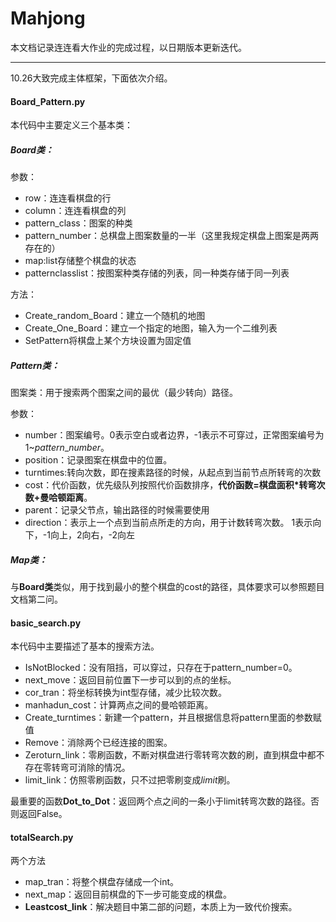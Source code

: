 # Mahjong

本文档记录连连看大作业的完成过程，以日期版本更新迭代。

----

10.26大致完成主体框架，下面依次介绍。

#### Board\_Pattern.py

本代码中主要定义三个基本类：

##### Board类：

参数：

- row：连连看棋盘的行
- column：连连看棋盘的列
- pattern\_class：图案的种类
- pattern\_number：总棋盘上图案数量的一半（这里我规定棋盘上图案是两两存在的）
- map:list存储整个棋盘的状态
- patternclasslist：按图案种类存储的列表，同一种类存储于同一列表

方法：

- Create\_random\_Board：建立一个随机的地图
- Create\_One\_Board：建立一个指定的地图，输入为一个二维列表
- SetPattern将棋盘上某个方块设置为固定值

##### Pattern类：

图案类：用于搜索两个图案之间的最优（最少转向）路径。

参数：

- number：图案编号。0表示空白或者边界，-1表示不可穿过，正常图案编号为1~$pattern\_number$。
- position：记录图案在棋盘中的位置。
- turntimes:转向次数，即在搜素路径的时候，从起点到当前节点所转弯的次数
- cost：代价函数，优先级队列按照代价函数排序，**代价函数=棋盘面积*转弯次数+曼哈顿距离**。
- parent：记录父节点，输出路径的时候需要使用
- direction：表示上一个点到当前点所走的方向，用于计数转弯次数。 1表示向下，-1向上，2向右，-2向左

##### Map类：

与**Board类**类似，用于找到最小的整个棋盘的cost的路径，具体要求可以参照题目文档第二问。



#### basic\_search.py

本代码中主要描述了基本的搜索方法。

- IsNotBlocked：没有阻挡，可以穿过，只存在于pattern_number=0。
- next\_move：返回目前位置下一步可以到的点的坐标。
- cor\_tran：将坐标转换为int型存储，减少比较次数。
- manhadun\_cost：计算两点之间的曼哈顿距离。
- Create\_turntimes：新建一个pattern，并且根据信息将pattern里面的参数赋值
- Remove：消除两个已经连接的图案。
- Zeroturn\_link：零刷函数，不断对棋盘进行零转弯次数的刷，直到棋盘中都不存在零转弯可消除的情况。
- limit\_link：仿照零刷函数，只不过把零刷变成$limit$刷。

最重要的函数**Dot_to_Dot**：返回两个点之间的一条小于limit转弯次数的路径。否则返回False。



#### totalSearch.py

两个方法

- map\_tran：将整个棋盘存储成一个int。
- next\_map：返回目前棋盘的下一步可能变成的棋盘。
- **Leastcost_link**：解决题目中第二部的问题，本质上为一致代价搜索。

